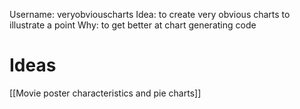 Username: veryobviouscharts
Idea: to create very obvious charts to illustrate a point
Why: to get better at chart generating code

# Ideas
[[Movie poster characteristics and pie charts]]
